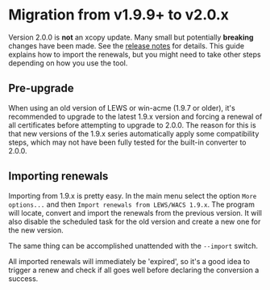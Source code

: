 ﻿---
sidebar: manual
---

# Migration from v1.9.9+ to v2.0.x
Version 2.0.0 is **not** an xcopy update. Many small but potentially **breaking** changes have been made. 
See the [release notes](https://github.com/PKISharp/win-acme/releases/tag/v2.0.0.177) for details. This 
guide explains how to import the renewals, but you might need to take other steps depending on how you
use the tool.

## Pre-upgrade
When using an old version of LEWS or win-acme (1.9.7 or older), it's recommended to upgrade to the latest 
1.9.x version and forcing a renewal of all certificates before attempting to upgrade to 2.0.0. The reason
for this is that new versions of the 1.9.x series automatically apply some compatibility steps, which may 
not have been fully tested for the built-in converter to 2.0.0.

## Importing renewals
Importing from 1.9.x is pretty easy. In the main menu select the option `More options...` and then 
`Import renewals from LEWS/WACS 1.9.x`. The program will locate, convert and import the renewals 
from the previous version. It will also disable the scheduled task for the old version and create 
a new one for the new version.

The same thing can be accomplished unattended with the `--import` switch.

All imported renewals will immediately be 'expired', so it's a good idea to trigger a renew and check if
all goes well before declaring the conversion a success.